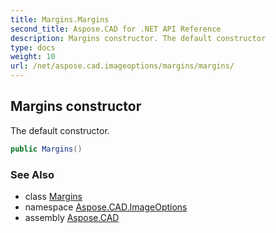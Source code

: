 ```yaml
---
title: Margins.Margins
second_title: Aspose.CAD for .NET API Reference
description: Margins constructor. The default constructor
type: docs
weight: 10
url: /net/aspose.cad.imageoptions/margins/margins/
---
```

## Margins constructor

The default constructor.

```csharp
public Margins()
```

### See Also

* class [Margins](../)
* namespace [Aspose.CAD.ImageOptions](../../../aspose.cad.imageoptions/)
* assembly [Aspose.CAD](../../../)


